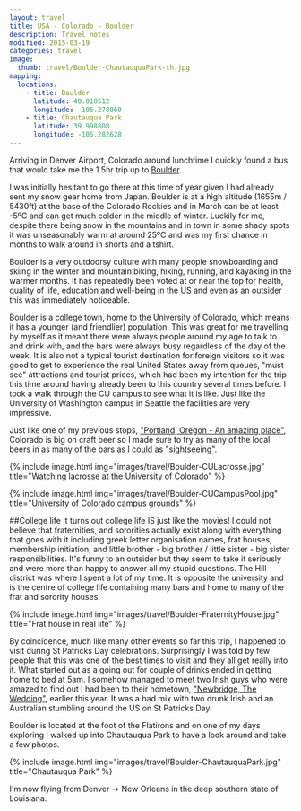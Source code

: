 ```yaml
---
layout: travel
title: USA - Colorado - Boulder
description: Travel notes
modified: 2015-03-19
categories: travel
image:
  thumb: travel/Boulder-ChautauquaPark-th.jpg
mapping:
  locations:
    - title: Boulder
      latitude: 40.018512
      longitude: -105.278060
    - title: Chautauqua Park
      latitude: 39.998808
      longitude: -105.282628
---
```


Arriving in Denver Airport, Colorado around lunchtime I quickly found a bus that would take me the 1.5hr trip up to [Boulder](http://en.wikipedia.org/wiki/Boulder,_Colorado).

I was initially hesitant to go there at this time of year given I had already sent my snow gear home from Japan. Boulder is at a high altitude (1655m / 5430ft) at the base of the Colorado Rockies and in March can be at least -5ºC and can get much colder in the middle of winter. Luckily for me, despite there being snow in the mountains and in town in some shady spots it was unseasonably warm at around 25ºC and was my first chance in months to walk around in shorts and a tshirt.

Boulder is a very outdoorsy culture with many people snowboarding and skiing in the winter and mountain biking, hiking, running, and kayaking in the warmer months. It has repeatedly been voted at or near the top for health, quality of life, education and well-being in the US and even as an outsider this was immediately noticeable. 

Boulder is a college town, home to the University of Colorado, which means it has a younger (and friendlier) population. This was great for me travelling by myself as it meant there were always people around my age to talk to and drink with, and the bars were always busy regardless of the day of the week. It is also not a typical tourist destination for foreign visitors so it was good to get to experience the real United States away from queues, "must see" attractions and tourist prices, which had been my intention for the trip this time around having already been to this country several times before. I took a walk through the CU campus to see what it is like. Just like the University of Washington campus in Seattle the facilities are very impressive.

Just like one of my previous stops, ["Portland, Oregon - An amazing place"](/travel/2015/03/11/portland-amazing/), Colorado is big on craft beer so I made sure to try as many of the local beers in as many of the bars as I could as "sightseeing".

{% include image.html img="images/travel/Boulder-CULacrosse.jpg" title="Watching lacrosse at the University of Colorado" %}

{% include image.html img="images/travel/Boulder-CUCampusPool.jpg" title="University of Colorado campus grounds" %}

##College life
It turns out college life IS just like the movies! I could not believe that fraternities, and sororities actually exist along with everything that goes with it including greek letter organisation names, frat houses, membership initiation, and little brother - big brother / little sister - big sister responsibilities. It's funny to an outsider but they seem to take it seriously and were more than happy to answer all my stupid questions. The Hill district was where I spent a lot of my time. It is opposite the university and is the centre of college life containing many bars and home to many of the frat and sorority houses.

{% include image.html img="images/travel/Boulder-FraternityHouse.jpg" title="Frat house in real life" %}

By coincidence, much like many other events so far this trip, I happened to visit during St Patricks Day celebrations. Surprisingly I was told by few people that this was one of the best times to visit and they all get really into it. What started out as a going out for couple of drinks ended in getting home to bed at 5am. I somehow managed to meet two Irish guys who were amazed to find out I had been to their hometown, ["Newbridge, The Wedding"](/travel/2014/12/29/ireland-newbridge/), earlier this year. It was a bad mix with two drunk Irish and an Australian stumbling around the US on St Patricks Day.

Boulder is located at the foot of the Flatirons and on one of my days exploring I walked up into Chautauqua Park to have a look around and take a few photos.

{% include image.html img="images/travel/Boulder-ChautauquaPark.jpg" title="Chautauqua Park" %}

I'm now flying from Denver → New Orleans in the deep southern state of Louisiana.